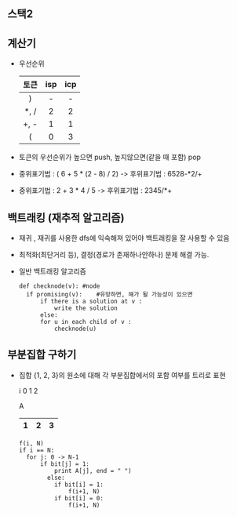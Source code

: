 ## 스택2



## 계산기

- 우선순위

  | 토큰 | isp  | icp  |
  | :--: | :--: | :--: |
  |  )   |  -   |  -   |
  | *, / |  2   |  2   |
  | +, - |  1   |  1   |
  |  (   |  0   |  3   |

  

- 토큰의 우선순위가 높으면 push, 높지않으면(같을 때 포함) pop

- 중위표기법 : ( 6 + 5 * (2 - 8) / 2)    ->  후위표기법 : 6528-*2/+

- 중위표기법 : 2 + 3 * 4 / 5  -> 후위표기법 : 2345/*+



## 백트래킹 (재추적 알고리즘)

- 재귀 , 재귀를 사용한 dfs에 익숙해져 있어야 백트래킹을 잘 사용할 수 있음
- 최적화(최단거리 등), 결정(경로가 존재하나안하나) 문제 해결 가능.

- 일반 백트래킹 알고리즘

  ```
  def checknode(v): #node
  	if promising(v):    #유망하면, 해가 될 가능성이 있으면
  		if there is a solution at v :
  			write the solution
  		else:
  		for u in each child of v :
  			checknode(u)
  ```



## 부분집합 구하기



- 집합 {1, 2, 3}의 원소에 대해 각 부분집합에서의 포함 여부를 트리로 표현

  i                               0                                                          1                                                           2

  A

  |  1   |  2   |  3   |
  | :--: | :--: | :--: |

  

  ```
  f(i, N)
  if i == N:
  	for j: 0 -> N-1
  		if bit[j] = 1:
          	print A[j], end = " ")
          else:
          	if bit[i] = 1:
          		f(i+1, N) 
          	if bit[i] = 0:
          		f(i+1, N)
  ```

  

